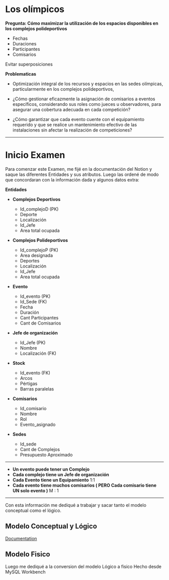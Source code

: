 
# Los olímpicos

**Pregunta: Cómo maximizar la utilización de los espacios disponibles en los complejos polideportivos**

- Fechas
- Duraciones
- Participantes
- Comisarios

Evitar superposiciones

**Problematicas**

- Optimización integral de los recursos y espacios en las sedes olímpicas, particularmente en los complejos polideportivos,

- ¿Cómo gestionar eficazmente la asignación de comisarios a eventos específicos, considerando sus roles como jueces u observadores, para asegurar una cobertura adecuada en cada competición?
- ¿Cómo garantizar que cada evento cuente con el equipamiento requerido y que se realice un mantenimiento efectivo de las instalaciones sin afectar la realización de competiciones? 
---
# Inicio Examen

Para comenzar este Examen, me fijé en la documentación del Notion y saque las diferentes Entidades y sus atributos. Luego las ordené de modo que concordaran con la información dada y algunos datos extra:

**Entidades**

- **Complejos Deportivos**
  - Id_complejoD (PK)
  - Deporte
  - Localización
  - Id_Jefe
  - Area total ocupada
- **Complejos Polideportivos**
  - Id_complejoP (PK)
  - Area designada
  - Deportes
  - Localización
  - Id_Jefe
  - Area total ocupada
- **Evento** 
  - Id_evento (PK)
  - Id_Sede     (FK)
  - Fecha
  - Duración
  - Cant Participantes
  - Cant de Comisarios
- **Jefe de organización**
  - Id_Jefe (PK)
  - Nombre
  - Localización (FK)

- **Stock**
  - Id_evento (FK)
  - Arcos
  - Pértigas
  - Barras paralelas
- **Comisarios**
  - Id_comisario
  - Nombre
  - Rol
  - Evento_asignado
- **Sedes**
  - Id_sede
  - Cant de Complejos
  - Presupuesto Aproximado

---

- **Un evento puede tener un Complejo**
- **Cada complejo tiene un Jefe de organización**
- **Cada Evento tiene un Equipamiento** 1:1
- **Cada evento tiene muchos comisarios ( PERO Cada comisario tiene UN solo evento )** M : 1
---
Con esta información me dediqué a trabajar y sacar tanto el modelo conceptual como el lógico.


## Modelo Conceptual y Lógico

[Documentation](https://viewer.diagrams.net/?tags=%7B%7D&highlight=0000ff&edit=_blank&layers=1&nav=1&title=Examen.drawio#R7V1td5s40%2F41OWf3Q3IQGLA%2Fxkm63XvTJift7rN7f%2BkhhthsMfgG0iT99Y8EiBdJtoUDSDbq6WnNi7E9c2mu0cxodGZcrV9%2Fi53N6lPkesGZrrmvZ8b1ma6bAGjwP3TmLT8DprNpfmYZ%2B25xrjrxxf%2FpFSeLNy6ffddLGjemURSk%2FqZ5chGFobdIG%2BecOI5emrc9RUHzUzfO0qNOfFk4AX32%2F3w3XeVnp6ZWnf%2Fo%2BcsV%2FmSgFVfWDr65OJGsHDd6aZzyXtMPUZgWX%2FHei9dO6IUpvPLJib978Zl5s0pT9Esvz%2FQP8O8TuvtiGUXLwHM2fnKxiNbw9CKBt3x4ctZ%2BgORce9C8eBD8OOPmzLiKoyjNX61fr7wAKQurIf9OH7ZcLeUQo%2BdyvOHq%2FMfb7XctDT%2B%2BGH%2Blnz4t7%2B3H8%2BIpP5zguZBvIZv0DQvcc6H8i0P4UX769uAFTupH4U11Ze6F7iXSLrzp5uGnF0dfo09OCH%2F8PEmdOK2uRWFx%2Bwcffj3jGuBbimMNHtM%2FrfieSfQcL7wdv0efFJB04qWX7rjRKhTuNtBWSO43L1p7afwGb3ipMFYiaVXHFz4ZZ0L50USpUyBpWT6w%2FIz7yM%2BAVYzM2bR4TjEuLXyMH5H%2F9OJddTUTDwIa8SSTfFIuG%2BpJ8EXtl1enMhi1gZR%2BYpgyOCEFbMkwBbRJEwpgciioyq%2BEn2SZg4KKxtRd7HpxQiELGvUNepk6jxmGMhgULGYgHEBeSh0%2FhCY4x8kiCgJnk%2FjZ7fmZlR%2B4t85b9JziB%2BGj%2BZP%2F6rkPOYmheyECb%2BHDkgJkiA4wrtFlJ%2FCXIXy9gKBDnziPvQR%2Bl1snSYs7tsLyhxen3utOHJVqnjWVgwd8DWe6ycKZoW2HVEODbdVl7DcBWFHwp6e%2BEzxAX8EJl5nOmipBcnXjaPMVjz90YoOA5sU3P7ycrTPhw8F%2BFQUR0myYm4TstuzHmXP4F%2F7cK%2B3CPDPhF7iCx6A6hn%2FR7XF6FYVJGjt%2Bpg4PKurFQ8qap9Gm%2BJzAe8JfIy6EiV4%2FRmkKyX%2BbWnfCer%2BuC9UanKrtTbMTSrP3f7TRbQR%2F61OQ2e2V77pemA9J5Co6lb4ZqmTKv5Q5qQxyIHLqw%2BDWR00BRkv5Fw%2BrpNL6aU4AsR86qTePnkM36cPgmpSeI2Rwv8E3Xelnl1pOD5%2FvvqJ%2F%2F7y9PSu9aplggO1vfu882TgLP1ze5u%2B0CJyYfeDkdfu41TvFDdfjBgCONWbTz3Y0uzH9lmjTb1Oa%2FfAHaKPcgQY9pwIsbgWcuq2fUopdPCdQtrm51xm2Xjqd7zX0nYNidIZ9pgx7P4Z9Jtqw49DugaqVy6zPuMV%2F6mYd0MHd3Id34cfC88V%2Fo7Dr%2FKgYnV0HdLDmy8rfrDMrrMJrdHhNn3Aa7P7ia4AOw4yIjFsEdAD%2FTF2WCBugQy%2BnFGIroasIGtCxkqSwvCrO1hYs4%2BNtOh4zIg5oMSNozwHCQ22ADskcdaytxKoy%2BoCOo5SZlVGF2lpgYnS2HX8NZds7t%2B3Co206HZaRcJRzyr8EqjLsWI0sb36EEbcWyBifeadDbldFxk2F3OAV2z6woE3rzWirgBvnsD%2B%2BgJt%2B2gE3XQXcSlHQAbd9lQ5jira1QMr4KFtF2%2FoiAOHRNp2Otkk46nnlr0JtpSjoUFtp7kNnjb70YuXEv5jar6OZlamgG3ra99D5GD4kt%2FPk%2Br%2FLqaH99c%2F1X%2BcmzfX1dWrQkK6iZRQ6QX2NWoy%2BjucWaqruuY0y%2FSI%2F7V8vTd%2BKCZvznEbw1Cpd43VqUF%2Fx29%2Fo%2FRcmPvynfu36tXh4fvS21Rww1rMxfydetVtbz8a8b1K4A3vXs3EvU%2BO10mz10PmPcauHdwnrQOqhOXPc6jHlUs9EiHpe%2FTTXjm0Wh%2F9gfcDXlXLQwVtdU%2Fm79KZSLzR9j16zo3sv9qHUsoDYQMrmXfr7zhW9xHreCSBYsrtVuLvEUQ9bRutN4P0bwbOuh%2BYa%2Fo%2BIAloTRi8rP%2FW%2BQAcGXX2JnU0TMluVxe%2BynBMr4Cc27cMAltNhdTDDYAvOFkNe5fCrjz6wc%2FQdPlgYrRfYwrB0qUwjsMVQV6kcnV87pW0EdcNYI7%2FO%2BY5fq3K5i8A2JGI8Tq1q8mlVLjcG2KZQrdadmNKoCjOktlxDztCFsFz%2FgjbK%2FlByCJpORv7He8oKDNA%2Fd%2FHSCf2fzsI%2FuzLO5kYo3CGbWE2HzLJmoh0yRoh3yOnqYPRt8toS%2FERJIA4sS6ShBw1Dr%2B%2B29MPTN7dWQecMwZ6YzsgWRGT8tueZqWFIBBebFy7NmJUmHC6GIZe3RxdmfEmjxXfhfDa1ZeMzOoN5Fa39xIn96PgryjqODgFgzBrqg1zDSHIxO%2FOZ7bJc5UfqREgKWIyaNmYzQAGJsBadHjLNP6D053wVxf5PBBzccbEOq%2Bz4xV8HTuh99ByXODWPXGzlGKlS3uIJOcrido7Pd1XF8cCjOweMXoLQripugAo4VvK9tfXfOQRGVUSxxYWkcPC7%2B22B2eXsfWuWZKiOkwFF24stgN0pqrgeNwSsdEUy7yi964ZkeN2e%2FkjmvY1iO7cenuvj5%2FXLMOUAUBTD6GbyEKF3XaHqPN08vDpPBL1IAZnx8QkdK1B8MjSfsNbWDssn9AKPD6InLcMxismtr5NnFHq1Bpy0eGhpBV2eNB7%2B4AfI%2BPijxRoQxR898UcZMxdHIO%2FtcnvE9MGvrlOnD0b7lc%2FR%2BjH21JzkHagZHafMhOaktQtgGGf1vLS2Jy8ND7ornTeK0E7flQfnhlaED3BQi7Mo%2FjKOnbfabQWbtvigAlLbNs3a9wb4Iv8O3YJuJhh0M70GOrRkQ9%2BNugOrIfpB6%2F4SiWnXsH6Xv6JPBduYFlXOR2BLIEtcGLU%2FmtEYwDZZv9F7VRPlh3zxUI0nofHBF9iUBbHSFMAYrAY9VoDcoWf4Yole%2FO5%2BSzLx5efh55SX6EEUBP4m8faLsyn7ToRLrPIyGWmaKUO2u2pT3idbOppy5WTjJqs3XhRrwOhCI4FC1C3ZhEgHGO5jL3nePMMZOEqjO5s4epVJhCQObZMe5IOKcEKbQzikqyWI8ogOEKIzTMHom9Dm8Tpbr0mTiUCxEWPWAKKlRieVbqMFnG03FlfkbAIn3WFDkNb%2FntHW3iiQh2b2l8g9WT46v6Aw3VkW1ar%2F92smQg3VppzjfcPRW9ZRGCW5CsrrSeaWoava5jU%2FDyWcnhdhgMvsazhxWruUaw9dCaNCk9U3rEjQzBRT2znehNJCZ7NtyssjLD0zkx88c41eI743kbxMtDX6nntBeS%2FGzEGP0avH5Eoqr5TwxtdzzZTXMczhiTrQ0fVMQOh8BnZ0BmSHGPDojJadqX16jnKe31deKn9aNRRMNBjKO89nlSy0t%2Bp8tp4Gn88HR3ltWrtUDJLymlm7BgdLeX5Z%2B3xS8NlhKf36ySYmivso8JS%2BVj5A5HO3ALlaXLjVYW2hSbuy%2F2ZLvqR2ZW3ZJEs7spex58AzXyOUwtG1u8XzxnEdiWSoS%2BZJmIKXVesHNRKxW3WHEdVFpPMwx%2Fs0Tduhr74XMsIPq2j9%2BJwME3oAhFExOQfEtK8BgZ3WXSlDL3Qv4zjLvywCJ0n8xS6rwVxV1nNobS84Td52UzU9sLo44nPvXXBIzE3JoH%2F%2Bw6nIHPUcYwuaBorwWRybAbQEz4EdsYYEHcbS%2FvWrUmGu7BC4LdPEC7pzEnWzYVE3ZYDsFBe%2FW7wLXy25sjpToT5WczGzbEvf%2BXU6k0qnFh1LqjVPu48CX6IGagA0DdRUeAc1i3ZGZY39Eq7JTHTY3KJnvUVwTKqMDSBIEWiMasBhBUenbFT4V4V%2FVfj3lMK%2F5AxwijvMCbM6rBLkowz%2FTiSTLHZijin8CyRzJmw6kVzI0PUSyD9ySY%2BcsYv3KWybFo%2Bk9Xq1SJLRjJ%2BfaxeaNWwMnXvaJ1lPTFtwOe4hvYW1C0tvV4srSNdW523X3xe2GSQTwK1EQocXA2e9%2BEesxqnFYaK8ZOhjQlABb5AXh%2FZxhgIHXYeK8XafWWA0Qe6r4pvfBMiVlqIiZ7ND4UM4zzPMa0PBh2PD0%2BFsWRsyOhx03LnQKW%2BbzKFAR4QcLex1tE5MAaIE0ybT5n3Djo6Sy1BzQJSI8VZC91ZzMGWViL1vdFZ%2Bw4Ty9fdlcw4c2t35GlNuupBs5BLzU1snrPyBbGFNh2ULOK%2Bm8Sdz5%2F%2FplBMwQJOsL7omZMHfAJKeyTVxB9r0VAUtF6KndJbtht2oZ%2FA0uEn5VaLT4FO%2B5ADudCR1euDcIp1N0cHtGR3AKdeMyiO2CeGNmoxW4sOKjQ41fPAWK7kSAWTZsHCh6ZTQrp%2FjHZv2SIQ48QOVjk4UK5LvUcOdhb%2BBR3KVt5AAFC9DRkFaLsMdW0dIxBbiR7AQB%2FG9W%2Boall2f3oMLTStPDJMY4O%2B1Ild6B2hCynIPF3Q5d%2BXY%2BEcySdMexbWfbJ5Tx0XVsh5jS7sh44ETomaItX%2FMoPFAoIndFvPANLM9seq2SLsAYOANvrknzXjiJc0IOco6El0%2FFn1j91wafctUR8LtbAhddsuva7l2vStTyFKMbW5d6%2FqMcCzBwDVi%2FArnrTgZSuF0LOAyXkg1%2FZoSs6%2Bppl8ILucFjN1j7lH05HIWp%2F7SkVl8pglEC48OocydOEZSQz%2FVCSD0ZZIg0Mi2eKLn%2FwDI5HRz2%2BlWlHy4Mebfonig5p4zjZi0DbxFMQCCW7UeNkeTbIvikiuHhstUGxgulpjw4oGL9FnFofsWjx%2BOlnK3%2Bv09dYZBi0UZl8mF3XwId92wpV1otT%2Fmvgf3DUSdDsbdQN17yzwYR6f5hozFWWTlk%2BjSvHKLaEFmvjH%2BpNuJHpg6r6E3JYtJY49dBr3qh%2Bm1P2%2BvjV55K%2FYH0qslZrwO3jiljYokC3bjb97snbItRz18txQNkCQ0YQRHhq0UK%2B3n1o27pZnaQ6eeEKCtG8KjSyYdIMGbQEkkORJ6ti2B5OjKku27LwoVnt50rs0Jc9yCYaVHr%2B3IdkOWSG7kcDVnLLkNDDrBCdEWwbgOOLz3nXBmZJHpzMQqHmreaQqurzosXmbYjTQYWj41dLvhFo6eZGsuLDFzrC2%2BuH7Iurceg17YLd9frCJXO8vyi0sZQTq3CVNn4c1ShIWQLHq%2Bc6wtoKZkFF182tiiHXvV1k%2B19VNt%2FU6orZ9BrliZiK63YPT%2FlS6cYEonNUa7uXsnFusw6KS%2FIDzlZNNLaGlUVe0gij3GOXpBdBSb3j8R4e7a1nNfBqxSvIty2%2BQt2SnEGnjHWGDTrvYuKLTrDIK2eW2WeE72TpFazW2PZUMIbB%2FJmpCjgUkPreoqmMx0KgRid1sKfDR9Xt4LFGKhEXzO0FE43LaOMRddAebUaA2%2FkR%2Bep9GGmM4Q05wJvkDOWD7dXd%2Fc3sE7ru4%2BX93cf%2F3z8hYe3N59gf%2Fe3aIZ2vT60%2F3vV%2BhE6YiiL7PFDUVzpSZ0WU5CBD2ApyCD%2B8p3XS%2BkII6%2BfxFEmqDjYmZ2vYDwRJjNbyg%2BF92wimL%2FJzzn4M9FToYPp5qXxTvX8IMCr6M4BtkEiNGswtQYGAckOLtzTKZ0DnIw8GRAmRm%2FQZzAo%2BsbBSEOCBGL1EFZzSQSRPQcYEuDmGTlbNDL1HnMRJLFSwpxG1oWtYGS9MOMYEAexQmcTeJnt%2BdnVn7g3jpv0XOKH4SP5k%2F%2Bq%2Bc%2BRC9JSYAvt%2FBhSV23xZcBLN3GHsLvrZOkxR0dBzKnYNbUHmtdamkl6trTyZ2sGJT24C1SJ1yiaEuVJSKWNQCLUZQPWHghi6%2BdAMoodFJvjsZL0g%2BV0VPw3RB6QEO5OQQ1AlbZ8Yu%2FDpzQ%2B%2Bg5LnFqHrnYw3nyg%2BAqjxriGVgTfugmN442X7Fzg05sELFnMjLn8C8KLCIXwLxGEUZzDqpj%2BBfdHqdXUZikseNnQPIg2l48hLh5ZlOzhwbeE35%2BXKgEvX6M0jRabwXkntG5H6dvTdXvAyUJkQ4tCp1iv%2F9jKxQ2qKWIE1T4z%2BxIiA4rxTG0y5R3KWNS%2BKT1YHFJ69jGnnGwX2U1HRktVcQwGy2fNohNoDdHqvfPctZIxuFjksfWtdw5%2F3z3Ff375%2B2tYNBgisnvRdmKhR8ub%2FN3WgSqTGlQRUxu6oaAVWtzOMq4HjcIzDgidIp6zrZN%2B7uiHl5%2FqEfqoeNzH0RTj%2Bf6%2BHl9M8%2BUW2Mnzzy7mg2SvCM3ycgBmPGRCqPvoiKV4UllJpxUGL0kR0MpM%2F44yelTCh1uLRqxaq6DqmYaMxdFMu0hNEKS4dgIRpFM7yRTLh4TyDItwqcnxzL8Cjt9lqGjp0Tn6qMLk8mBnNGRiz5R5CIFuTCyvMOSiz6RjlzITHx%2FNqIaBopd9AnNLqgtfbVwPTlCfpETS%2BPjG4Nj3zzFN%2F3zDaNKZGC%2BMei8r2QRkQFtRjksFP%2FoBp2pzfhn09xYRlFQJ3AaHwVZDP8mWm8C71%2B0FPo%2BCnw3W%2BPo%2F1D1jXSzm%2Fw9mEZmvDxyaH0judRL1zT6E4EtC7RYnKa8m3fVN1bj9XjqG3WL5rAR1TdW40C5M7pF1xvlXeAw4xyzH9NvRWMbHI3Pj8Gkp8imu6n0AWQjvKJRt%2BkqpPFUNFbDQHGNbussrim6FMkUWhGYD2wDmBGSCmu9qCKVoUlFeEWjzuj7Mh5KMbj1dfqUQqeFGb3atKuVE%2F9iar8e1UxGDgiNkGRUElAGkhFf0ajbLQKmJ8cyKudXyYKOlxaNJhNMLkBT7HIAdEbILhwN2BS79M8u4ksaeXqsnWxJSTkMFL3oUzpCehl7zjfXS6ARd1y0PmtxjDMYOfE0Ps5h9uhTnDM454gva2Q33JMp9j6gzSiHheIgndFEL%2BOgu8XzJmegYy4EkAdI4yOfCR1EqRU0XqtiRs5iRoNRWshkD7CrkXyLYkZgMCJw0hQzTlTHrO6LGSf8FU3SFDNO6IDKmIoZJ6plVikLHNNpUcwole8rU3FjC1yNz6cx6YiNIp%2F3Tqjbk4%2F44kbGzuMjKm40%2Bd3a0%2Bce5nbqqrjxUMCMkFRUsxMZSEV8caMpXa%2BTASlFtTqpZEEXoqnixk4hNEKSUWuAZSAZCYobzRYB1JNjGbUCuJIFHT8td9FWtY3vQM74yAXHYxS5iCUX8bWNVosA6cnVlZTDQLGLbtEB0qyuJCrrSo6TYuSE0%2Fgoh70%2FW5XyI1AEH%2BlvEm%2B%2FcprbstKqOmDvVGIvTBs7XjWxThlSNXsz0oxNx7602V5opJU5E6y41tuogl263FGZY2ka8YkSb6OqM7YwU17geytzWmx0JU1lDmMHszFV5pTjQLmBOmMrsq2b2akqnV4wNj7fsM22Z6MmojbhiPZEJL5Kh7XvmWgiGi7YXQ4DxUM6Y7eyxnTxuIhGDtCMkFhaFGgoYumNWMRX6jC2OhsPrZjc%2Bjp9WqGjkPexlzxvnuGIOcYuynLgZoTMola1ycAsEpTnzFpEUU%2BOWtSaNiyLctUvY7%2B7bM5yjHsNyQGd0bGLodGz3%2F9kC1Q0FIfV7uKlEzaLi3dRz9nYMn%2F60Ik%2FAKbEB7LyfqYs6FKz4s7zftWQPZ68n6HRs%2BIR5f2qcaC8F0NjlufkqyJVnq8XTI3QrVGT5s4nzQcQj%2FA8n6HRc%2Bbx5PmqYaB4x8CmSeX5ugPN%2BIgFqDYvMhCL8DyfAXR%2BIJwarQD%2BOMnp0wpdSPQ5Wj%2FG5VJJtQz%2FENyMkFlUrxcZmEV8ns8A4232Uo0CRS0GaNHs5ehWS8qBofHRjL5nGkygRtzqyAnRe9q0aSUNujjSwGa4vjgyjRbfd9P02dhyohY4OCd6WJvyic2TE5VkLaShqw2Lu8%2BJlkPziHKiOu3wjyknWo4D5ekZOu3xo7WQObmopGgvoBqh66d2Me4%2BwtCeecQnRXW6BGNESVFdbWNcyYKuk2CEGOSmFzmgMkI6UU1dZKAT8alQ%2FOQxxqvLQaDIxDDo2oh7xCGXM6jzpaOWpRyKnPFxi0GHWhW3DM8tEiRDjRbh0lMjF4NfYadPLqzdiBdqrePBiBkhqaiNLqQgFeG9yA1Duo0uhmseXQ0DxSqGQccw5k4cO8m3eyd2Ai84ylmLnGAaIeHsSusREBJXaAM0bHxxG3I8KoRV2kw4pn%2Beu%2FQwyOGP99O3BzhcUz8Kb6or%2BVDIqRroTUF6oXsZx9mouHlYO6F7l43FjN1ZF5qChx8Zv%2F1dP%2FgHHVyY%2BPD6tX7xGrsB3quf%2Fo2%2FAXxdexc8qt6EDt72KTmJnuOFt0OSYFq4zSl2KrbdWbb3Q3LlJQVmUU15Ms708cNrfOUdw%2Fk%2Byg0t7nFu2kQhkU3WB%2BW%2Fv3hfBTr6URPyURb5qFxA1KM6swUTjvLubiENqeVr9MkJ304N1GX3pv2gxjvlyANqnayOs7VDQQ2oQjvyUb2DmqNSXR5Qg8NArUlmqaeyQXpG4nB6sJ2ekv10bHtoSHMUycgD6VOx05YlG6gNqrPTwaCekU%2FSB8a0SSfmesb0ibrTJU73IrpceSYNokkU2uT0jRfPtAczOJ5Z00NNQfogSGMX%2BQghTTnAEzLKw41pnbTRQ%2FsdJkeeczC%2Fo37pGEFdQnU%2FqLGYpQF1WUZTetOkeeUFtWkTT7JmXYEaHsZRlNZvj53N6lPkeuiO%2Fwc%3D)

## Modelo Fisico

Luego me dediqué a la conversion del modelo Lógico a fisico Hecho desde MySQL Workbench

